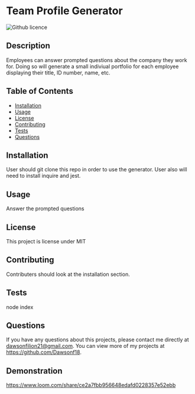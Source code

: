 # Team Profile Generator
  ![Github licence](http://img.shields.io/badge/license-MIT-blue.svg)
  
  ## Description 
  Employees can answer prompted questions about the company they work for. Doing so will generate a small indiviual portfolio for each employee displaying their title, ID number, name, etc.
  ## Table of Contents
  * [Installation](#installation)
  * [Usage](#usage)
  * [License](#license)
  * [Contributing](#contributing)
  * [Tests](#tests)
  * [Questions](#questions)
  
  ## Installation 
  User should git clone this repo in order to use the generator. User also will need to install inquire and jest.
  ## Usage 
  Answer the prompted questions
  ## License 
  This project is license under MIT
  ## Contributing 
  Contributers should look at the installation section.
  ## Tests
  node index
  ## Questions
  If you have any questions about this projects, please contact me directly at dawsonfilion21@gmail.com. You can view more of my projects at https://github.com/Dawsonf18.

## Demonstration
https://www.loom.com/share/ce2a7fbb956648edafd0228357e52ebb
